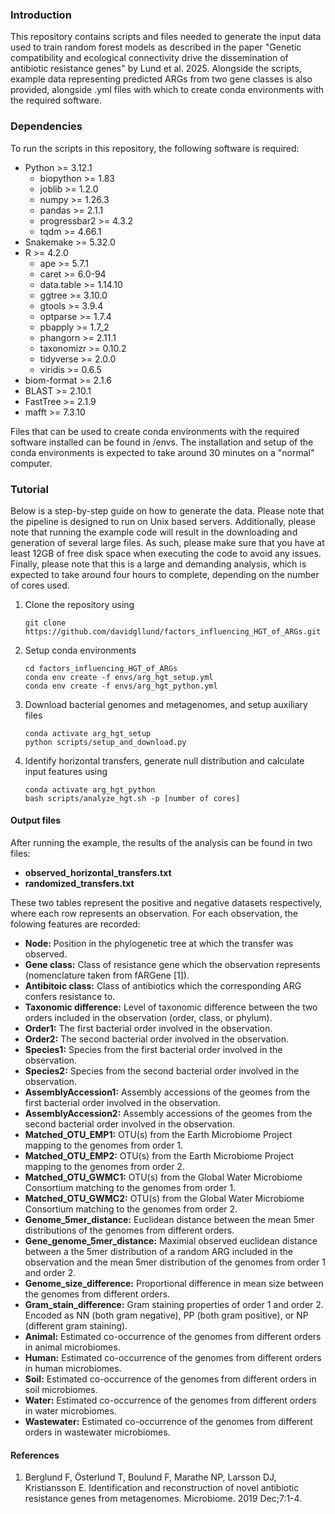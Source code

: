 ### Introduction
This repository contains scripts and files needed to generate the input data used to train random forest models as described in the paper "Genetic compatibility and ecological connectivity drive the dissemination of antibiotic resistance genes" by Lund et al. 2025. Alongside the scripts, example data representing predicted ARGs from two gene classes is also provided, alongside .yml files with which to create conda environments with the required software. 

### Dependencies
To run the scripts in this repository, the following software is required:
- Python >= 3.12.1
    - biopython >= 1.83
    - joblib >= 1.2.0
    - numpy >= 1.26.3
    - pandas >= 2.1.1
    - progressbar2 >= 4.3.2
    - tqdm >= 4.66.1
- Snakemake >= 5.32.0
- R >= 4.2.0
    - ape >= 5.7.1
    - caret >= 6.0-94
    - data.table >= 1.14.10
    - ggtree >= 3.10.0
    - gtools >= 3.9.4
    - optparse >= 1.7.4
    - pbapply >= 1.7_2
    - phangorn >= 2.11.1
    - taxonomizr >= 0.10.2
    - tidyverse >= 2.0.0
    - viridis >= 0.6.5
- biom-format >= 2.1.6
- BLAST >= 2.10.1
- FastTree >= 2.1.9
- mafft >= 7.3.10

Files that can be used to create conda environments with the required software installed can be found in /envs. The installation and setup of the conda environments is expected to take around 30 minutes on a "normal" computer.

### Tutorial
Below is a step-by-step guide on how to generate the data. Please note that the pipeline is designed to run on Unix based servers. Additionally, please note that running the example code will result in the downloading and generation of several large files. As such, please make sure that you have at least 12GB of free disk space when executing the code to avoid any issues. Finally, please note that this is a large and demanding analysis, which is expected to take around four hours to complete, depending on the number of cores used.

1. Clone the repository using
    ```
    git clone https://github.com/davidgllund/factors_influencing_HGT_of_ARGs.git
    ```

2. Setup conda environments
    ```
    cd factors_influencing_HGT_of_ARGs
    conda env create -f envs/arg_hgt_setup.yml
    conda env create -f envs/arg_hgt_python.yml
    ```
3. Download bacterial genomes and metagenomes, and setup auxiliary files
   ```
   conda activate arg_hgt_setup
   python scripts/setup_and_download.py
   ```
    
4. Identify horizontal transfers, generate null distribution and calculate input features using
    ```
    conda activate arg_hgt_python
    bash scripts/analyze_hgt.sh -p [number of cores]
    ```

#### Output files
After running the example, the results of the analysis can be found in two files:
- **observed_horizontal_transfers.txt**
- **randomized_transfers.txt**

These two tables represent the positive and negative datasets respectively, where each row represents an observation. For each observation, the folowing features are recorded:
- **Node:** Position in the phylogenetic tree at which the transfer was observed.
- **Gene class:** Class of resistance gene which the observation represents (nomenclature taken from fARGene [1]).
- **Antibitoic class:** Class of antibiotics which the corresponding ARG confers resistance to.
- **Taxonomic difference:** Level of taxonomic difference between the two orders included in the observation (order, class, or phylum).
- **Order1:** The first bacterial order involved in the observation.
- **Order2:** The second bacterial order involved in the observation.
- **Species1:** Species from the first bacterial order involved in the observation.
- **Species2:** Species from the second bacterial order involved in the observation.
- **AssemblyAccession1:** Assembly accessions of the geomes from the first bacterial order involved in the observation.
- **AssemblyAccession2:** Assembly accessions of the geomes from the second bacterial order involved in the observation.
- **Matched_OTU_EMP1:** OTU(s) from the Earth Microbiome Project mapping to the genomes from order 1.
- **Matched_OTU_EMP2:** OTU(s) from the Earth Microbiome Project mapping to the genomes from order 2.
- **Matched_OTU_GWMC1:** OTU(s) from the Global Water Microbiome Consortium matching to the genomes from order 1.
- **Matched_OTU_GWMC2:** OTU(s) from the Global Water Microbiome Consortium matching to the genomes from order 2.
- **Genome_5mer_distance:** Euclidean distance between the mean 5mer distributions of the genomes from different orders.
- **Gene_genome_5mer_distance:** Maximial observed euclidean distance between a the 5mer distribution of a random ARG included in the observation and the mean 5mer distribution of the genomes from order 1 and order 2.
- **Genome_size_difference:** Proportional difference in mean size between the genomes from different orders.
- **Gram_stain_difference:** Gram staining properties of order 1 and order 2. Encoded as NN (both gram negative), PP (both gram positive), or NP (different gram staining).
- **Animal:** Estimated co-occurrence of the genomes from different orders in animal microbiomes.
- **Human:** Estimated co-occurrence of the genomes from different orders in human microbiomes.
- **Soil:** Estimated co-occurrence of the genomes from different orders in soil microbiomes.
- **Water:** Estimated co-occurrence of the genomes from different orders in water microbiomes.
- **Wastewater:** Estimated co-occurrence of the genomes from different orders in wastewater microbiomes.

#### References
1. Berglund F, Österlund T, Boulund F, Marathe NP, Larsson DJ, Kristiansson E. Identification and reconstruction of novel antibiotic resistance genes from metagenomes. Microbiome. 2019 Dec;7:1-4.
